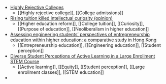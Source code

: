 - [Highly Rejective Colleges](https://highlyrejectivecolleges.com/)
	- [[Highly rejective college]], [[College admissions]]
- [Rising tuition killed intellectual curiosity (opinion)](https://www.insidehighered.com/views/2022/10/20/rising-tuition-killed-intellectual-curiosity-opinion)
	- [[Higher education reform]], [[College tuition]], [[Curiosity]], [[Purpose of education]], [[Neoliberalism in higher education]]
- [Assessing engineering students’ perspectives of entrepreneurship education within higher education: a comparative study in Hong Kong](https://www.tandfonline.com/doi/abs/10.1080/02602938.2022.2137103?journalCode=caeh20)
	- [[Entrepreneurship education]], [[Engineering education]], [[Student perception]]
- [Diverse Student Perceptions of Active Learning in a Large Enrollment STEM Course](https://scholarworks.iu.edu/journals/index.php/josotl/article/view/24688)
	- [[Active learning]], [[Equity]], [[Student perception]], [[Large enrollment classes]], [[STEM education]]
-